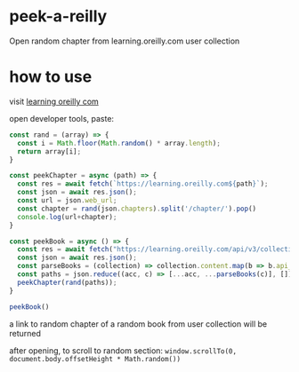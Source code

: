 # peek-a-reilly
Open random chapter from learning.oreilly.com user collection

# how to use
visit [learning oreilly com](learning.oreilly.com)

open developer tools, paste:
```js
const rand = (array) => {
  const i = Math.floor(Math.random() * array.length);
  return array[i];
}

const peekChapter = async (path) => {
  const res = await fetch(`https://learning.oreilly.com${path}`);
  const json = await res.json();
  const url = json.web_url;
  const chapter = rand(json.chapters).split('/chapter/').pop()
  console.log(url+chapter);
}

const peekBook = async () => {
  const res = await fetch("https://learning.oreilly.com/api/v3/collections/");
  const json = await res.json();
  const parseBooks = (collection) => collection.content.map(b => b.api_url);
  const paths = json.reduce((acc, c) => [...acc, ...parseBooks(c)], []);
  peekChapter(rand(paths));
}

peekBook()
```

a link to random chapter of a random book from user collection will be returned

after opening, to scroll to random section:
`window.scrollTo(0, document.body.offsetHeight * Math.random())`
